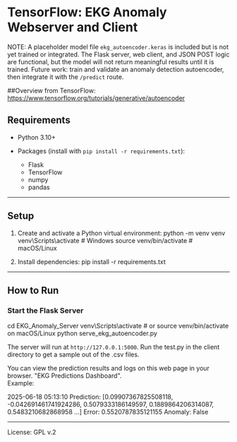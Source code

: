 

# TensorFlow: EKG Anomaly Webserver and Client

NOTE:
A placeholder model file `ekg_autoencoder.keras` is included but is not yet trained or integrated.
The Flask server, web client, and JSON POST logic are functional, but the model will not return meaningful results until it is trained.
Future work: train and validate an anomaly detection autoencoder, then integrate it with the `/predict` route.

##Overview from TensorFlow: https://www.tensorflow.org/tutorials/generative/autoencoder
## Requirements

* Python 3.10+
* Packages (install with `pip install -r requirements.txt`):

  * Flask
  * TensorFlow
  * numpy
  * pandas
---

## Setup

1. Create and activate a Python virtual environment:
   python -m venv venv
   venv\Scripts\activate       # Windows
   source venv/bin/activate    # macOS/Linux

2. Install dependencies:
   pip install -r requirements.txt

---

## How to Run

### Start the Flask Server

cd EKG\_Anomaly\_Server
venv\Scripts\activate       # or source venv/bin/activate on macOS/Linux
python serve_ekg_autoencoder.py

The server will run at `http://127.0.0.1:5000`.
Run the test.py in the client directory to get a sample out of the .csv files.

You can view the prediction results and logs on this web page in your browser. "EKG Predictions Dashboard".  
Example:

2025-06-18 05:13:10
Prediction: [0.09907367825508118, -0.042691461741924286, 0.5079333186149597, 0.1889864206314087, 0.5483210682868958 ...]
Error: 0.5520787835121155
Anomaly: False

---
License: GPL v.2
